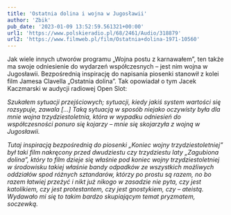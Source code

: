 ```yaml
---
title: 'Ostatnia dolina i wojna w Jugosławii'
author: 'Zbik'
pub_date: '2023-01-09 13:52:59.561321+00:00'
url1: 'https://www.polskieradio.pl/68/2461/Audio/318879'
url2: 'https://www.filmweb.pl/film/Ostatnia+dolina-1971-10560'
---
```


Jak wiele innych utworów programu „Wojna postu z karnawałem”, ten także ma swoje odniesienie do wydarzeń współczesnych – jest nim wojna w Jugosławii. Bezpośrednią inspirację do napisania piosenki stanowił z kolei film Jamesa Clavella „Ostatnia dolina”. Tak opowiadał o tym Jacek Kaczmarski w audycji radiowej Open Slot:

_Szukałem sytuacji przejściowych; sytuacji, kiedy jakiś system wartości się rozsypuje, zawala \[...\] Taką sytuacją w sposób niejako oczywisty była dla mnie wojna trzydziestoletnia, która w wypadku odniesień do współczesności ponuro się kojarzy – mnie się skojarzyła z wojną w Jugosławii._

_Tutaj inspiracją bezpośrednią do piosenki „Koniec wojny trzydziestoletniej” był taki film nakręcony przed dwudziestu czy trzydziestu laty „Zagubiona dolina”, który to film dzieje się właśnie pod koniec wojny trzydziestoletniej w środowisku takiej właśnie bandy odpadków ze wszystkich możliwych oddziałów spod różnych sztandarów, którzy po prostu są razem, no bo razem łatwiej przeżyć i nikt już nikogo w zasadzie nie pyta, czy jest katolikiem, czy jest protestantem, czy jest gnostykiem, czy – ateistą. Wydawało mi się to takim bardzo skupiającym temat pryzmatem, soczewką._